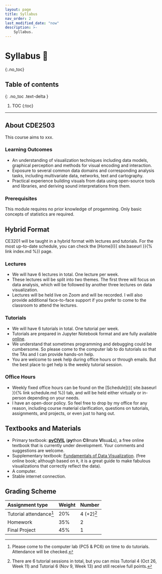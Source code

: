 ```yaml
---
layout: page
title: Syllabus
nav_order: 2
last_modified_date: "now"
description: >-
    Syllabus.
---
```


# Syllabus 📖
{:.no_toc}

## Table of contents
{: .no_toc .text-delta }

1. TOC
{:toc}

---

## About CDE2503
This course aims to xxx.

### Learning Outcomes
- An understanding of visualization techniques including data models, graphical perception and methods for visual encoding and interaction.
- Exposure to several common data domains and corresponding analysis tasks, including multivariate data, networks, text and cartography.
- Practical experience building visuals from data using open-source tools and libraries, and deriving sound interpretations from them.

### Prerequisites
This module requires no prior knowledge of progamming. Only basic concepts of statistics are required. 

## Hybrid Format
CE3201 will be taught in a hybrid format with lectures and tutorials. For the most up-to-date schedule, 
you can check the [Home]({{ site.baseurl }}{% link index.md %}) page.

### Lectures
- We will have 6 lectures in total. One lecture per week. 
- These lectures will be split into two themes. The first three will focus on data analysis, 
  which will be followed by another three lectures on data visualization.  
- Lectures will be held live on Zoom and will be recorded. 
  I will also provide additional face-to-face support if you prefer to come to the classroom to attend the lectures. 

### Tutorials
- We will have 6 tutorials in total. One tutorial per week. 
- Tutorials are prepared in Jupyter Notebook format and are fully available [online](https://xiaoganghe.github.io/python-climate-visuals). 
- We understand that sometimes programming and debugging could be cumbersome. So please come to the computer lab to do tutorials so that the TAs
  and I can provide hands-on help.
- You are welcome to seek help during office hours or through emails. But the best place to get help is the weekly tutorial session.  

### Office Hours
- Weekly fixed office hours can be found on the [Schedule]({{ site.baseurl }}{% link schedule.md %}) tab, 
  and will be held either virtually or in-person depending on your needs.
- I have an open-door policy. So feel free to drop by my office for any reason, including course material clarification, 
  questions on tutorials, assignments, and projects, or even just to hang out.  

## Textbooks and Materials

- Primary textbook: [**pyCIVIL**](https://xiaoganghe.github.io/python-climate-visuals) (**py**thon **C**l**I**mate **VI**sua**L**s), 
  a free online textbook that is currently under development.
  Your comments and suggestions are welcome. 
- Supplementary textbook: [Fundamentals of Data Visualization](https://clauswilke.com/dataviz/). (free online book; although based on `R`, 
  it is a great guide to make fabulous visualizations that correctly reflect the data). 
- A computer.
- Stable internet connection. 

## Grading Scheme

| Assignment type          | Weight   | Number      |
|:-------------------------|:---------|:------------|
| Tutorial attendance[^1]  | 20%      | 4 (+2)[^2]  |
| Homework                 | 35%      | 2           |
| Final Project            | 45%      | 1           |

[^1]: Please come to the computer lab (PC5 & PC6) on time to do tutorials. Attendance will be checked.  

[^2]: There are 6 tutorial sessions in total, but you can miss Tutorial 4 (Oct 26, Week 11) and Tutorial 6 (Nov 9, Week 13) and still receive full points.
